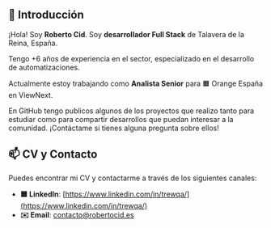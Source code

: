 ## 👋 Introducción

¡Hola! Soy **Roberto Cid**. Soy **desarrollador Full Stack** de Talavera de la Reina, España.

Tengo +6 años de experiencia en el sector, especializado en el desarrollo de automatizaciones.

Actualmente estoy trabajando como **Analista Senior** para 🟧 Orange España en ViewNext.

En GitHub tengo publicos algunos de los proyectos que realizo tanto para estudiar como para compartir desarrollos que puedan interesar a la comunidad. ¡Contáctame si tienes alguna pregunta sobre ellos!

## 📫 CV y Contacto

Puedes encontrar mi CV y contactarme a través de los siguientes canales:

 - **🟦 LinkedIn**: [https://www.linkedin.com/in/trewqa/](https://www.linkedin.com/in/trewqa/)
 - **✉️ Email**: [contacto@robertocid.es](mailto:contacto@robertocid.es)

